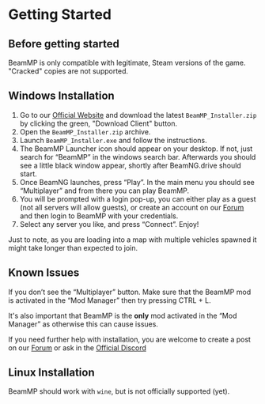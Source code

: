 # Getting Started

## **Before getting started**
BeamMP is only compatible with legitimate, Steam versions of the game. "Cracked" copies are not supported.

## **Windows Installation**
1. Go to our [Official Website](https://beammp.com/) and download the latest `BeamMP_Installer.zip` by clicking the green, "Download Client" button.
2. Open the `BeamMP_Installer.zip` archive.
3. Launch `BeamMP_Installer.exe` and follow the instructions.
4. The BeamMP Launcher icon should appear on your desktop. If not, just search for “BeamMP” in the windows search bar. Afterwards you should see a little black window appear, shortly after BeamNG.drive should start.
5. Once BeamNG launches, press “Play”. In the main menu you should see “Multiplayer” and from there you can play BeamMP.
6. You will be prompted with a login pop-up, you can either play as a guest (not all servers will allow guests), or create an account on our [Forum](https://forum.beammp.com) and then login to BeamMP with your credentials.
7. Select any server you like, and press “Connect”. Enjoy!

Just to note, as you are loading into a map with multiple vehicles spawned it might take longer than expected to join.

## **Known Issues**
If you don’t see the “Multiplayer” button. Make sure that the BeamMP mod is activated in the “Mod Manager” then try pressing CTRL + L.

It's also important that BeamMP is the **only** mod activated in the “Mod Manager” as otherwise this can cause issues.

If you need further help with installation, you are welcome to create a post on our [Forum](https://forum.beammp.com) or ask in the [Official Discord](https://discord.gg/beammp) 

## **Linux Installation**

BeamMP should work with `wine`, but is not officially supported (yet).